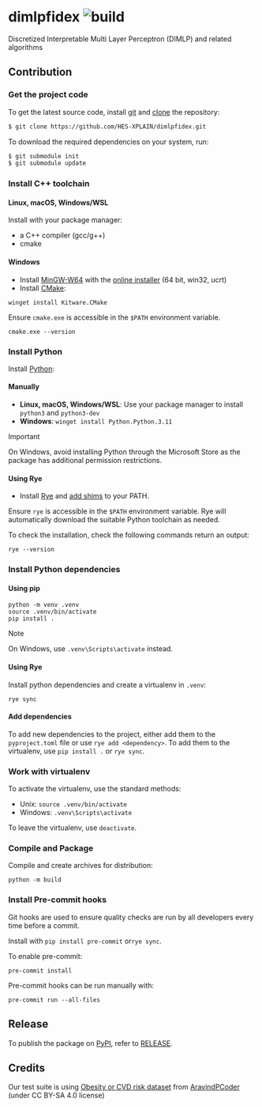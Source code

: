 # dimlpfidex ![build](https://github.com/HES-XPLAIN/dimlpfidex/actions/workflows/build.yml/badge.svg)
Discretized Interpretable Multi Layer Perceptron (DIMLP) and related algorithms

## Contribution

### Get the project code

To get the latest source code, install [git](https://git-scm.com/) and [clone](https://docs.github.com/en/get-started/getting-started-with-git/about-remote-repositories) the repository:

```sh
$ git clone https://github.com/HES-XPLAIN/dimlpfidex.git
```

To download the required dependencies on your system, run:

```sh
$ git submodule init
$ git submodule update
```

### Install C++ toolchain

#### Linux, macOS, Windows/WSL

Install with your package manager:

* a C++ compiler (gcc/g++)
* cmake

#### Windows

* Install [MinGW-W64](https://www.mingw-w64.org/) with the [online installer](https://github.com/Vuniverse0/mingwInstaller/releases) (64 bit, win32, ucrt)
* Install [CMake](https://cmake.org/):

```shell
winget install Kitware.CMake
```

Ensure `cmake.exe` is accessible in the `$PATH` environment variable.

```shell
cmake.exe --version
```

### Install Python

Install [Python](https://www.python.org/):

#### Manually

* **Linux, macOS, Windows/WSL**: Use your package manager to install `python3` and `python3-dev`
* **Windows**: `winget install Python.Python.3.11`

> [!IMPORTANT]
> On Windows, avoid installing Python through the Microsoft Store as the package has additional permission restrictions.

#### Using Rye

- Install [Rye](https://rye-up.com/) and [add shims](https://rye-up.com/guide/installation/) to your PATH.

Ensure `rye` is accessible in the `$PATH` environment variable.
Rye will automatically download the suitable Python toolchain as needed.

To check the installation, check the following commands return an output:

```shell
rye --version
```

### Install Python dependencies

#### Using pip

```shell
python -m venv .venv
source .venv/bin/activate
pip install .
```

> [!NOTE]
> On Windows, use `.venv\Scripts\activate` instead.

#### Using Rye

Install python dependencies and create a virtualenv in `.venv`:

```shell
rye sync
```

#### Add dependencies

To add new dependencies to the project, either add them to the `pyproject.toml` file or use `rye add <dependency>`.
To add them to the virtualenv, use `pip install .` or `rye sync`.

### Work with virtualenv

To activate the virtualenv, use the standard methods:

* Unix: `source .venv/bin/activate`
* Windows: `.venv\Scripts\activate`

To leave the virtualenv, use `deactivate`.

### Compile and Package

Compile and create archives for distribution:

```shell
python -m build
```

### Install Pre-commit hooks

Git hooks are used to ensure quality checks are run by all developers every time
before a commit.

Install with `pip install pre-commit` or`rye sync`.

To enable pre-commit:

```shell
pre-commit install
```

Pre-commit hooks can be run manually with:

```shell
pre-commit run --all-files
```

## Release

To publish the package on [PyPI](https://pypi.org/project/dimlpfidex/), refer to [RELEASE](RELEASE.md).

## Credits
Our test suite is using [Obesity or CVD risk dataset](https://www.kaggle.com/datasets/aravindpcoder/obesity-or-cvd-risk-classifyregressorcluster) from [AravindPCoder](https://www.kaggle.com/aravindpcoder) (under CC BY-SA 4.0 license)
